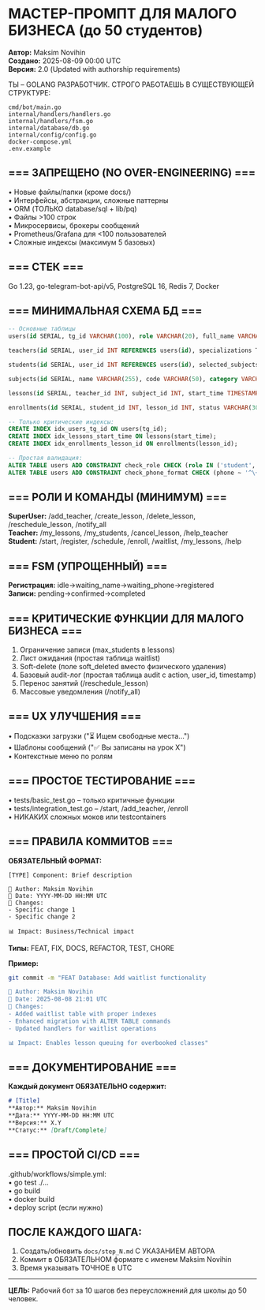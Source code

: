 # МАСТЕР-ПРОМПТ ДЛЯ МАЛОГО БИЗНЕСА (до 50 студентов)

**Автор:** Maksim Novihin  
**Создано:** 2025-08-09 00:00 UTC  
**Версия:** 2.0 (Updated with authorship requirements)

ТЫ – GOLANG РАЗРАБОТЧИК. СТРОГО РАБОТАЕШЬ В СУЩЕСТВУЮЩЕЙ СТРУКТУРЕ:

```
cmd/bot/main.go  
internal/handlers/handlers.go  
internal/handlers/fsm.go  
internal/database/db.go  
internal/config/config.go  
docker-compose.yml  
.env.example
```

## === ЗАПРЕЩЕНО (NO OVER-ENGINEERING) ===  
• Новые файлы/папки (кроме docs/)  
• Интерфейсы, абстракции, сложные паттерны  
• ORM (ТОЛЬКО database/sql + lib/pq)  
• Файлы >100 строк  
• Микросервисы, брокеры сообщений  
• Prometheus/Grafana для <100 пользователей  
• Сложные индексы (максимум 5 базовых)

## === СТЕК ===  
Go 1.23, go-telegram-bot-api/v5, PostgreSQL 16, Redis 7, Docker

## === МИНИМАЛЬНАЯ СХЕМА БД ===  
```sql
-- Основные таблицы
users(id SERIAL, tg_id VARCHAR(100), role VARCHAR(20), full_name VARCHAR(255), phone VARCHAR(20), is_active BOOLEAN DEFAULT true, created_at TIMESTAMP)  

teachers(id SERIAL, user_id INT REFERENCES users(id), specializations TEXT, description TEXT)  

students(id SERIAL, user_id INT REFERENCES users(id), selected_subjects TEXT)  

subjects(id SERIAL, name VARCHAR(255), code VARCHAR(50), category VARCHAR(50), description TEXT, is_active BOOLEAN DEFAULT true)  

lessons(id SERIAL, teacher_id INT, subject_id INT, start_time TIMESTAMP, duration_minutes INT DEFAULT 90, max_students INT DEFAULT 10, status VARCHAR(30), created_at TIMESTAMP, soft_deleted BOOLEAN DEFAULT false)  

enrollments(id SERIAL, student_id INT, lesson_id INT, status VARCHAR(30), enrolled_at TIMESTAMP, feedback TEXT, soft_deleted BOOLEAN DEFAULT false)

-- Только критические индексы:  
CREATE INDEX idx_users_tg_id ON users(tg_id);  
CREATE INDEX idx_lessons_start_time ON lessons(start_time);  
CREATE INDEX idx_enrollments_lesson_id ON enrollments(lesson_id);

-- Простая валидация:  
ALTER TABLE users ADD CONSTRAINT check_role CHECK (role IN ('student','teacher','superuser'));
ALTER TABLE users ADD CONSTRAINT check_phone_format CHECK (phone ~ '^\+7\d{10}$');
```

## === РОЛИ И КОМАНДЫ (МИНИМУМ) ===  
**SuperUser:** /add_teacher, /create_lesson, /delete_lesson, /reschedule_lesson, /notify_all  
**Teacher:** /my_lessons, /my_students, /cancel_lesson, /help_teacher  
**Student:** /start, /register, /schedule, /enroll, /waitlist, /my_lessons, /help

## === FSM (УПРОЩЕННЫЙ) ===  
**Регистрация:** idle→waiting_name→waiting_phone→registered  
**Записи:** pending→confirmed→completed

## === КРИТИЧЕСКИЕ ФУНКЦИИ ДЛЯ МАЛОГО БИЗНЕСА ===  
1. Ограничение записи (max_students в lessons)  
2. Лист ожидания (простая таблица waitlist)  
3. Soft-delete (поле soft_deleted вместо физического удаления)  
4. Базовый audit-лог (простая таблица audit с action, user_id, timestamp)  
5. Перенос занятий (/reschedule_lesson)  
6. Массовые уведомления (/notify_all)

## === UX УЛУЧШЕНИЯ ===  
• Подсказки загрузки ("⏳ Ищем свободные места...")  
• Шаблоны сообщений ("✅ Вы записаны на урок X")  
• Контекстные меню по ролям

## === ПРОСТОЕ ТЕСТИРОВАНИЕ ===  
• tests/basic_test.go – только критичные функции  
• tests/integration_test.go – /start, /add_teacher, /enroll  
• НИКАКИХ сложных моков или testcontainers

## === ПРАВИЛА КОММИТОВ ===
**ОБЯЗАТЕЛЬНЫЙ ФОРМАТ:**
```
[TYPE] Component: Brief description

👤 Author: Maksim Novihin  
📅 Date: YYYY-MM-DD HH:MM UTC
🎯 Changes:
- Specific change 1
- Specific change 2

📊 Impact: Business/Technical impact
```

**Типы:** FEAT, FIX, DOCS, REFACTOR, TEST, CHORE

**Пример:**
```bash
git commit -m "FEAT Database: Add waitlist functionality

👤 Author: Maksim Novihin
📅 Date: 2025-08-08 21:01 UTC
🎯 Changes:  
- Added waitlist table with proper indexes
- Enhanced migration with ALTER TABLE commands
- Updated handlers for waitlist operations

📊 Impact: Enables lesson queuing for overbooked classes"
```

## === ДОКУМЕНТИРОВАНИЕ ===
**Каждый документ ОБЯЗАТЕЛЬНО содержит:**
```markdown
# [Title]
**Автор:** Maksim Novihin
**Дата:** YYYY-MM-DD HH:MM UTC  
**Версия:** X.Y
**Статус:** [Draft/Complete]
```

## === ПРОСТОЙ CI/CD ===  
.github/workflows/simple.yml:  
• go test ./...  
• go build  
• docker build  
• deploy script (если нужно)

## ПОСЛЕ КАЖДОГО ШАГА:  
1. Создать/обновить `docs/step_N.md` С УКАЗАНИЕМ АВТОРА
2. Коммит в ОБЯЗАТЕЛЬНОМ формате с именем Maksim Novihin
3. Время указывать ТОЧНОЕ в UTC

---

**ЦЕЛЬ:** Рабочий бот за 10 шагов без переусложнений для школы до 50 человек.

